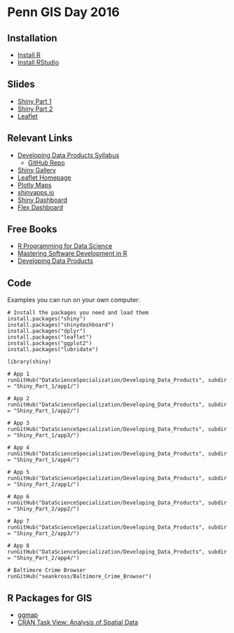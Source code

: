 # Penn GIS Day 2016

## Installation

- [Install R](https://cran.r-project.org/)
- [Install RStudio](https://www.rstudio.com/products/rstudio/download3/)

## Slides

- [Shiny Part 1](https://datasciencespecialization.github.io/Developing_Data_Products/Shiny_Part_1/Shiny_Part_1.html)
- [Shiny Part 2](https://datasciencespecialization.github.io/Developing_Data_Products/Shiny_Part_2/Shiny_Part_2.html)
- [Leaflet](https://datasciencespecialization.github.io/Developing_Data_Products/leaflet/leaflet.html)

## Relevant Links

- [Developing Data Products Syllabus](https://datasciencespecialization.github.io/Developing_Data_Products/)
    - [GitHub Repo](https://github.com/DataScienceSpecialization/Developing_Data_Products)
- [Shiny Gallery](http://shiny.rstudio.com/)
- [Leaflet Homepage](https://rstudio.github.io/leaflet/)
- [Plotly Maps](https://plot.ly/r/choropleth-maps/)
- [shinyapps.io](http://www.shinyapps.io/)
- [Shiny Dashboard](https://rstudio.github.io/shinydashboard/)
- [Flex Dashboard](http://rmarkdown.rstudio.com/flexdashboard/)

## Free Books

- [R Programming for Data Science](https://bookdown.org/rdpeng/rprogdatascience/)
- [Mastering Software Development in R](https://bookdown.org/rdpeng/RProgDA/)
- [Developing Data Products](http://seankross.com/developing-data-products/)

## Code

Examples you can run on your own computer:

```
# Install the packages you need and load them
install.packages("shiny")
install.packages("shinydashboard")
install.packages("dplyr")
install.packages("leaflet")
install.packages("ggplot2")
install.packages("lubridate")

library(shiny)

# App 1
runGitHub("DataScienceSpecialization/Developing_Data_Products", subdir = "Shiny_Part_1/app1/")

# App 2
runGitHub("DataScienceSpecialization/Developing_Data_Products", subdir = "Shiny_Part_1/app2/")

# App 3
runGitHub("DataScienceSpecialization/Developing_Data_Products", subdir = "Shiny_Part_1/app3/")

# App 4
runGitHub("DataScienceSpecialization/Developing_Data_Products", subdir = "Shiny_Part_1/app4/")

# App 5
runGitHub("DataScienceSpecialization/Developing_Data_Products", subdir = "Shiny_Part_2/app1/")

# App 6
runGitHub("DataScienceSpecialization/Developing_Data_Products", subdir = "Shiny_Part_2/app2/")

# App 7
runGitHub("DataScienceSpecialization/Developing_Data_Products", subdir = "Shiny_Part_2/app3/")

# App 8
runGitHub("DataScienceSpecialization/Developing_Data_Products", subdir = "Shiny_Part_2/app4/")

# Baltimore Crime Browser
runGitHub("seankross/Baltimore_Crime_Browser")
```

## R Packages for GIS

- [ggmap](https://github.com/dkahle/ggmap)
- [CRAN Task View: Analysis of Spatial Data](https://cran.r-project.org/web/views/Spatial.html)
